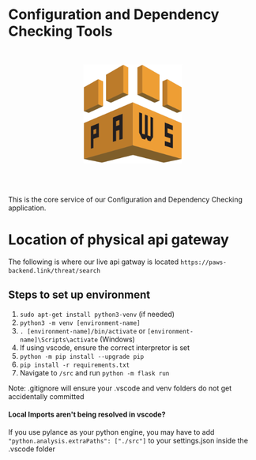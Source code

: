 # Configuration and Dependency Checking Tools

<br/>

<p align="center">
  <img width="200" src="./static/logo.png">
</p>


<br/>
<br/>

This is the core service of our Configuration and Dependency Checking application.

# Location of physical api gateway
The following is where our live api gatway is located
```https://paws-backend.link/threat/search```
## Steps to set up environment

1. `sudo apt-get install python3-venv` (if needed)
2. `python3 -m venv [environment-name]`
3. `. [environment-name]/bin/activate` or `[environment-name]\Scripts\activate` (Windows)
4. If using vscode, ensure the correct interpretor is set
5. `python -m pip install --upgrade pip`
6. `pip install -r requirements.txt`
7. Navigate to `/src` and run `python -m flask run`

Note: .gitignore will ensure your .vscode and venv folders do not get accidentally committed

#### Local Imports aren't being resolved in vscode?
If you use pylance as your python engine, you may have to add `"python.analysis.extraPaths": ["./src"]` to your settings.json inside the .vscode folder
